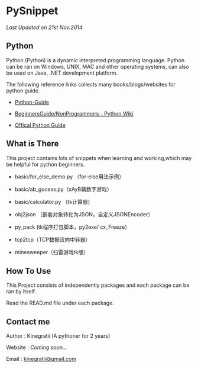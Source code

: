 # PySnippet

*Last Updated on 21st Nov.2014*

## Python


Python (Python) is a dynamic interpreted programming language. Python can be ran on Windows, UNIX, MAC and other operating systems, can also be used on Java, .NET development platform.

The following reference links collects many books/blogs/websites for python guide.

* [Python-Guide](http://docs.python-guide.org/en/latest/intro/learning/)

* [BeginnersGuide/NonProgrammers - Python Wiki](https://wiki.python.org/moin/BeginnersGuide/NonProgrammers)

* [Offical Python Guide](https://docs.python.org/2/tutorial/index.html)

## What is There

This project contains lots of snippets when learning and working,which may be helpful for python beginners.

* basic/for_else_demo.py （for-else用法示例）

* basic/ab_gucess.py（xAyB猜数字游戏）

* basic/calculator.py （tk计算器）

* obj2json （嵌套对象转化为JSON，自定义JSONEncoder）

* py_pack (tk程序打包脚本，py2exe/ cx_Freeze）

* tcp2tcp（TCP数据双向中转器）

* minesweeper（扫雷游戏tk版） 

 
## How To Use

This Project consists of independently packages and each package can be ran by itself.

Read the READ.md file under each package.


## Contact me

Author : Kinegratii (A pythoner for 2 years)

Website : *Coming soon...*

Email : <kinegratii@gmail.com>